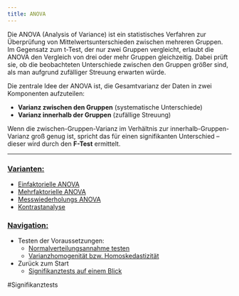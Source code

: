 ```yaml
---
title: ANOVA
---
```


Die ANOVA (Analysis of Variance) ist ein statistisches Verfahren zur Überprüfung von Mittelwertsunterschieden zwischen mehreren Gruppen. Im Gegensatz zum t-Test, der nur zwei Gruppen vergleicht, erlaubt die ANOVA den Vergleich von drei oder mehr Gruppen gleichzeitig. Dabei prüft sie, ob die beobachteten Unterschiede zwischen den Gruppen größer sind, als man aufgrund zufälliger Streuung erwarten würde.

Die zentrale Idee der ANOVA ist, die Gesamtvarianz der Daten in zwei Komponenten aufzuteilen:

* **Varianz zwischen den Gruppen** (systematische Unterschiede)
* **Varianz innerhalb der Gruppen** (zufällige Streuung)

Wenn die zwischen-Gruppen-Varianz im Verhältnis zur innerhalb-Gruppen-Varianz groß genug ist, spricht das für einen signifikanten Unterschied – dieser wird durch den **F-Test** ermittelt.

---

### <u>Varianten:</u>

* [Einfaktorielle ANOVA](/einfaktorielle-anova)
* [Mehrfaktorielle ANOVA](/mehrfaktorielle-anova)
* [Messwiederholungs ANOVA](/messwiederholungs-anova)
* [Kontrastanalyse](/kontrastanalyse)

### <u>Navigation:</u>

* Testen der Voraussetzungen:
  * [Normalverteilungsannahme testen](/normalverteilungsannahme-testen)
  * [Varianzhomogenität bzw. Homoskedastizität](/varianzhomogenitaet-bzw-homoskedastizitaet)
* Zurück zum Start
  * [Signifikanztests auf einem Blick](/signifikanztests-auf-einem-blick)

\#Signifikanztests
